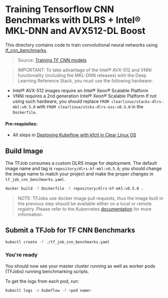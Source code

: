 # Training Tensorflow CNN Benchmarks with DLRS + Intel® MKL-DNN and AVX512-DL Boost

This directory contains code to train convolutional neural networks using [tf_cnn_benchmarks](https://github.com/tensorflow/benchmarks/tree/master/scripts/tf_cnn_benchmarks).

> Source: [Training TF CNN models](https://github.com/kubeflow/kubeflow/tree/v0.7-branch/tf-controller-examples/tf-cnn)

>IMPORTANT: To take advantage of the Intel® AVX-512 and VNNI functionality (including the MKL-DNN releases) with the Deep Learning Reference Stack, you must use the following hardware:
* Intel® AVX-512 images require an Intel® Xeon® Scalable Platform
* VNNI requires a 2nd generation Intel® Xeon® Scalable Platform
If not using such hardware, you should replace `FROM clearlinux/stacks-dlrs-mkl:v0.5.0` with `FROM clearlinux/stcks-dlrs-oss:v0.5.0` in the `Dockerfile`.

#### Pre-requisites:

* All steps in [Deploying Kubeflow with kfctl in Clear Linux OS](https://github.intel.com/verticals/usecases/tree/master/kubeflow/dlrs-tfjob#deploying-kubeflow-with-kfctl-in-clear-linux-os)


## Build Image

The TFJob consumes a custom DLRS image for deployment. The default image name and tag is `repository/dlrs-kf-mkl:v0.5.0`; you should change the image name to match your project and make the proper changes in `tf_job_cnn_benchmarks.yaml`.

```bash
docker build -f Dockerfile -t repository/dlrs-kf-mkl:v0.5.0 .
```

>NOTE: TFJobs use docker image pull requests, thus the image built in the previous step should be available either on a local or remote registry. Please refer to the Kubernetes [documentation](https://kubernetes.io/docs/concepts/containers/images/) for more information.

## Submit a TFJob for TF CNN Benchmarks

```bash
kubectl create -f ./tf_job_cnn_benchmarks.yaml
```

### You're ready

You should now see your master cluster running as well as worker pods (TFJobs) running benchmarking scripts.

To get the logs from each pod, run:
```bash
kubectl logs -n kubeflow -f <pod name>
```
